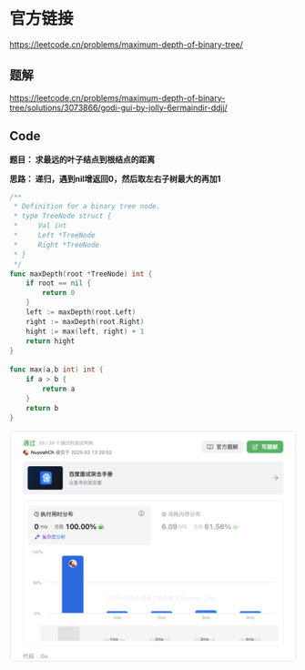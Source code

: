 # 官方链接

https://leetcode.cn/problems/maximum-depth-of-binary-tree/

## 题解

https://leetcode.cn/problems/maximum-depth-of-binary-tree/solutions/3073866/godi-gui-by-jolly-6ermaindir-ddjj/

## Code

**题目： 求最远的叶子结点到根结点的距离**

**思路： 递归，遇到nil增返回0，然后取左右子树最大的再加1** 

```go
/**
 * Definition for a binary tree node.
 * type TreeNode struct {
 *     Val int
 *     Left *TreeNode
 *     Right *TreeNode
 * }
 */
func maxDepth(root *TreeNode) int {
    if root == nil {
        return 0
    }
    left := maxDepth(root.Left)
    right := maxDepth(root.Right)
    hight := max(left, right) + 1
    return hight
}

func max(a,b int) int {
    if a > b {
        return a
    }
    return b
}
```

![image-20250213205216572](../../../pic/image-20250213205216572.png)

